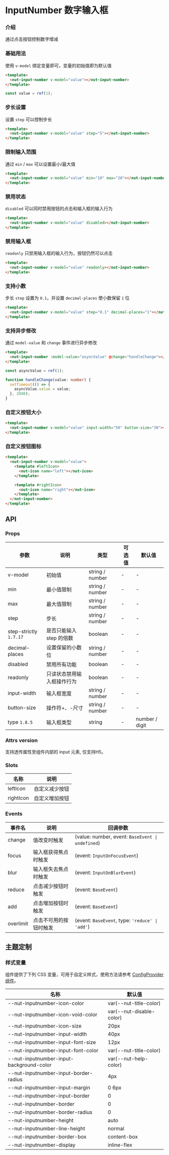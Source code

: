 # InputNumber 数字输入框

### 介绍

通过点击按钮控制数字增减

### 基础用法

使用 `v-model` 绑定变量即可，变量的初始值即为默认值

```html
<template>
  <nut-input-number v-model="value"></nut-input-number>
</template>
```

```ts
const value = ref(1);
```

### 步长设置

设置 `step` 可以控制步长

```html
<template>
  <nut-input-number v-model="value" step="5"></nut-input-number>
</template>
```

### 限制输入范围

通过 `min` / `max` 可以设置最小/最大值

```html
<template>
  <nut-input-number v-model="value" min="10" max="20"></nut-input-number>
</template>
```

### 禁用状态

`disabled` 可以同时禁用按钮的点击和输入框的输入行为

```html
<template>
  <nut-input-number v-model="value" disabled></nut-input-number>
</template>
```

### 禁用输入框

`readonly` 只禁用输入框的输入行为，按钮仍然可以点击

```html
<template>
  <nut-input-number v-model="value" readonly></nut-input-number>
</template>
```

### 支持小数

步长 `step` 设置为 `0.1`，并设置 `decimal-places` 使小数保留 `1` 位

```html
<template>
  <nut-input-number v-model="value" step="0.1" decimal-places="1"></nut-input-number>
</template>
```

### 支持异步修改

通过 `model-value` 和 `change` 事件进行异步修改

```html
<template>
  <nut-input-number :model-value="asyncValue" @change="handleChange"></nut-input-number>
</template>
```

```ts
const asyncValue = ref(1);

function handleChange(value: number) {
  setTimeout(() => {
    asyncValue.value = value;
  }, 2000);
}
```

### 自定义按钮大小

```html
<template>
  <nut-input-number v-model="value" input-width="50" button-size="30"></nut-input-number>
</template>
```

### 自定义按钮图标

```html
<template>
  <nut-input-number v-model="value">
    <template #leftIcon>
      <nut-icon name="left"></nut-icon>
    </template>

    <template #rightIcon>
      <nut-icon name="right"></nut-icon>
    </template>
  </nut-input-number>
</template>
```

## API

### Props

| 参数                    | 说明             | 类型              |可选值        | 默认值    |
|------------------------|-----------------|-----------------|-----|----------------|
| v-model               | 初始值            | string / number |-| -             | `0`    |
| min                   | 最小值限制          | string / number |-| -             | `1`    |
| max                   | 最大值限制          | string / number |-| -             | `9999` |
| step                  | 步长             | string / number |-| -             | `1`    |
| step-strictly `1.7.17`| 是否只能输入 step 的倍数| boolean         |-| -             | `false`|
| decimal-places        | 设置保留的小数位       | string / number |-| -             | `0`    |
| disabled              | 禁用所有功能         | boolean         |-| -             | `false`|
| readonly              | 只读状态禁用输入框操作行为  | boolean         |-| -             | `false`|
| input-width           | 输入框宽度          | string / number |-| -             | -      |
| button-size           | 操作符+、-尺寸       | string / number |-| -             | -      |
| type `1.8.5`          | 输入框类型          | string          |-| number / digit| number |

### Attrs version

支持透传属性至组件内部的 input 元素, 仅支持H5。

### Slots

| 名称      | 说明           |
|-----------|--------------|
| leftIcon  | 自定义减少按钮 |
| rightIcon | 自定义增加按钮 |

### Events

| 事件名    | 说明                   | 回调参数                                         |
|-----------|----------------------|--------------------------------------------------|
| change    | 值改变时触发           | (value: number, event: `BaseEvent \| undefined`) |
| focus     | 输入框获得焦点时触发   | (event: `InputOnFocusEvent`)                     |
| blur      | 输入框失去焦点时触发   | (event: `InputOnBlurEvent`)                      |
| reduce    | 点击减少按钮时触发     | (event: `BaseEvent`)                             |
| add       | 点击增加按钮时触发     | (event: `BaseEvent`)                             |
| overlimit | 点击不可用的按钮时触发 | (event: `BaseEvent`, type: `'reduce' \| 'add'`)  |

## 主题定制

### 样式变量

组件提供了下列 CSS 变量，可用于自定义样式，使用方法请参考 [ConfigProvider 组件](/components/basic/configprovider)。

| 名称                                     | 默认值                   |
|------------------------------------------|--------------------------|
| --nut-inputnumber-icon-color             | var(--nut-title-color)   |
| --nut-inputnumber-icon-void-color        | var(--nut-disable-color) |
| --nut-inputnumber-icon-size              | 20px                     |
| --nut-inputnumber-input-width            | 40px                     |
| --nut-inputnumber-input-font-size        | 12px                     |
| --nut-inputnumber-input-font-color       | var(--nut-title-color)   |
| --nut-inputnumber-input-background-color | var(--nut-help-color)    |
| --nut-inputnumber-input-border-radius    | 4px                      |
| --nut-inputnumber-input-margin           | 0 6px                    |
| --nut-inputnumber-input-border           | 0                        |
| --nut-inputnumber-border                 | 0                        |
| --nut-inputnumber-border-radius          | 0                        |
| --nut-inputnumber-height                 | auto                     |
| --nut-inputnumber-line-height            | normal                   |
| --nut-inputnumber-border-box             | content-box              |
| --nut-inputnumber-display                | inline-flex              |
